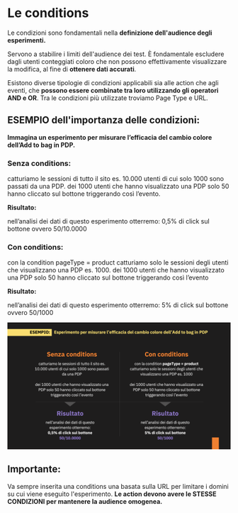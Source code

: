 # Le conditions

Le condizioni sono fondamentali nella **definizione dell'audience degli esperimenti.**

Servono a stabilire i limiti dell'audience dei test. È fondamentale escludere dagli utenti conteggiati coloro che non possono effettivamente visualizzare la modifica, al fine di **ottenere dati accurati**.

Esistono diverse tipologie di condizioni applicabili sia alle action che agli eventi, che **possono essere combinate tra loro utilizzando gli operatori AND e OR**.
Tra le condizioni più utilizzate troviamo Page Type e URL.

## ESEMPIO dell'importanza delle condizioni:

**Immagina un esperimento per misurare l’efficacia del cambio colore dell’Add to bag in PDP.**

### Senza conditions:

catturiamo le sessioni di tutto il sito es. 10.000 utenti di cui solo 1000 sono passati da una PDP.
dei 1000 utenti che hanno visualizzato una PDP solo 50 hanno cliccato sul bottone triggerando così l’evento.

**Risultato:**

nell’analisi dei dati di questo esperimento otterremo:
0,5% di click sul bottone ovvero 50/10.0000

### Con conditions:

con la condition pageType = product catturiamo solo le sessioni degli utenti che visualizzano una PDP es. 1000.
dei 1000 utenti che hanno visualizzato una PDP solo 50 hanno cliccato sul bottone triggerando così l’evento

**Risultato:**

nell’analisi dei dati di questo esperimento otterremo:
5% di click sul bottone ovvero 50/1000

![Monetate Conditions](/images/monetate-conditions.png)

## Importante:

Va sempre inserita una conditions una basata sulla URL per limitare i domini su cui viene eseguito l'esperimento.
**Le action devono avere le STESSE CONDIZIONI per mantenere la audience omogenea.**